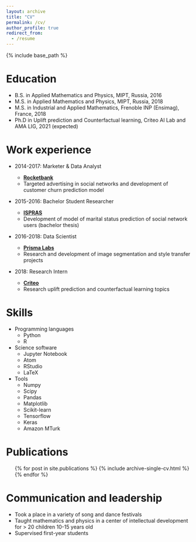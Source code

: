 ```yaml
---
layout: archive
title: "CV"
permalink: /cv/
author_profile: true
redirect_from:
  - /resume
---
```


{% include base_path %}

Education
======
* B.S. in Applied Mathematics and Physics, MIPT, Russia, 2016
* M.S. in Applied Mathematics and Physics, MIPT, Russia, 2018
* M.S. in Industrial and Applied Mathematics, Frenoble INP (Ensimag), France, 2018
* Ph.D in Uplift prediction and Counterfactual learning, Criteo AI Lab and AMA LIG, 2021 (expected)

Work experience
======
* 2014-2017: Marketer & Data Analyst
  * **[Rocketbank](http://rocketbank.ru)**
  * Targeted advertising in social networks and development of customer churn prediction model

* 2015-2016: Bachelor Student Researcher
  * **[ISPRAS](http://ispras.ru)**
  * Development of model of marital status prediction of social network users (bachelor thesis)
  
* 2016-2018: Data Scientist
  * **[Prisma Labs](https://prisma-ai.com)**
  * Research and development of image segmentation and style transfer projects
  
* 2018: Research Intern
  * **[Criteo](http://criteo.com)**
  * Research uplift prediction and counterfactual learning topics
  
Skills
======
* Programming
languages
  * Python
  * R
* Science software
  * Jupyter Notebook
  * Atom
  * RStudio
  * LaTeX
* Tools
  * Numpy
  * Scipy
  * Pandas
  * Matplotlib
  * Scikit-learn
  * Tensorflow
  * Keras
  * Amazon MTurk

Publications
======
  <ul>{% for post in site.publications %}
    {% include archive-single-cv.html %}
  {% endfor %}</ul>
  
Communication and leadership
======
* Took a place in a variety of song and dance festivals
* Taught mathematics and physics in a center of intellectual development for > 20 children 10-15
years old
* Supervised first-year students
